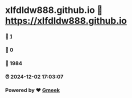 # xlfdldw888.github.io :link: https://xlfdldw888.github.io 
### :page_facing_up: [1](https://xlfdldw888.github.io/tag.html) 
### :speech_balloon: 0 
### :hibiscus: 1984 
### :alarm_clock: 2024-12-02 17:03:07 
### Powered by :heart: [Gmeek](https://github.com/Meekdai/Gmeek)
